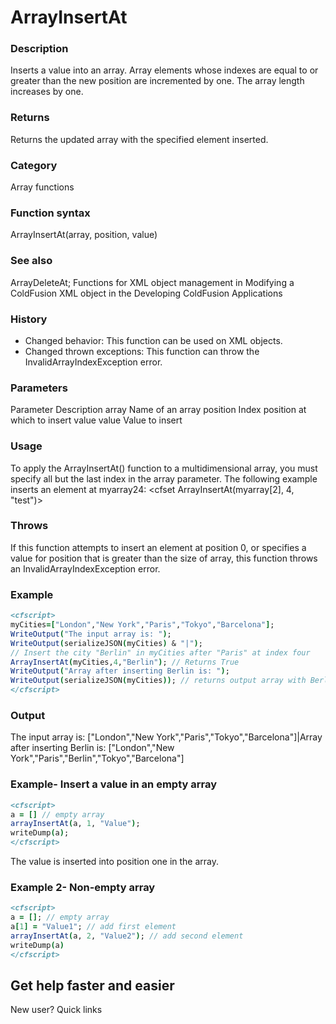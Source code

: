 # ArrayInsertAt

### Description

Inserts a value into an array. Array elements whose indexes are equal to or greater than the new position are incremented by one. The array length increases by one.
### Returns

Returns the updated array with the specified element inserted.
### Category

Array functions
### Function syntax

ArrayInsertAt(array, position, value)
### See also

ArrayDeleteAt; Functions for XML object management in Modifying a ColdFusion XML object in the Developing ColdFusion Applications
### History

- Changed behavior: This function can be used on XML objects.
- Changed thrown exceptions: This function can throw the InvalidArrayIndexException error.
### Parameters

Parameter
Description
array
Name of an array
position
Index position at which to insert value
value
Value to insert
### Usage

To apply the ArrayInsertAt() function to a multidimensional array, you must specify all but the last index in the array parameter. The following example inserts an element at myarray24:
<cfset ArrayInsertAt(myarray[2], 4, "test")>
### Throws
If this function attempts to insert an element at position 0, or specifies a value for position that is greater than the size of array, this function throws an InvalidArrayIndexException error.
### Example

```coldfusion
<cfscript>
myCities=["London","New York","Paris","Tokyo","Barcelona"];
WriteOutput("The input array is: ");
WriteOutput(serializeJSON(myCities) & "|");
// Insert the city "Berlin" in myCities after "Paris" at index four
ArrayInsertAt(myCities,4,"Berlin"); // Returns True
WriteOutput("Array after inserting Berlin is: ");
WriteOutput(serializeJSON(myCities)); // returns output array with Berlin as new element
</cfscript>
```
### Output
The input array is: ["London","New York","Paris","Tokyo","Barcelona"]|Array after inserting Berlin is: ["London","New York","Paris","Berlin","Tokyo","Barcelona"]
### Example- Insert a value in an empty array

```coldfusion
<cfscript>
a = [] // empty array
arrayInsertAt(a, 1, "Value");
writeDump(a);
</cfscript>
```
The value is inserted into position one in the array.
### Example 2- Non-empty array

```coldfusion
<cfscript>
a = []; // empty array
a[1] = "Value1"; // add first element
arrayInsertAt(a, 2, "Value2"); // add second element
writeDump(a)
</cfscript>
```
## Get help faster and easier
New user?
Quick links
